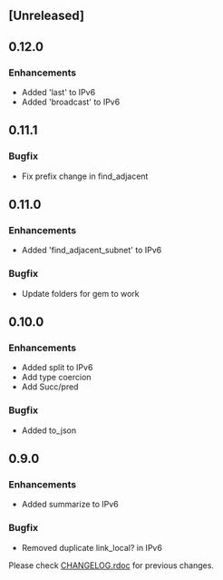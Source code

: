 ## [Unreleased]

## 0.12.0

### Enhancements
* Added 'last' to IPv6
* Added 'broadcast' to IPv6

## 0.11.1

### Bugfix
* Fix prefix change in find\_adjacent

## 0.11.0

### Enhancements
* Added 'find\_adjacent_subnet' to IPv6

### Bugfix
* Update folders for gem to work

## 0.10.0

### Enhancements
* Added split to IPv6
* Add type coercion
* Add Succ/pred

### Bugfix
* Added to_json

## 0.9.0

### Enhancements
* Added summarize to IPv6

### Bugfix
* Removed duplicate link_local? in IPv6

Please check [CHANGELOG.rdoc](https://github.com/ipaddress2-gem/ipaddress_2/blob/master/CHANGELOG.rdoc) for previous changes.


